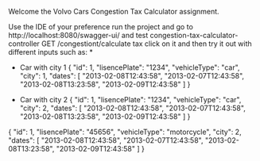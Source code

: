 Welcome the Volvo Cars Congestion Tax Calculator assignment.

Use the IDE of your preference run the project and go to http://localhost:8080/swagger-ui/
and test congestion-tax-calculator-controller GET /congestiont/calculate tax click on it and then try it out with different inputs such as:
* 
* Car with city 1
{
"id": 1,
"lisencePlate": "1234",
"vehicleType": "car",
"city": 1,
"dates": [
"2013-02-08T12:43:58",
"2013-02-07T12:43:58",
"2013-02-08T13:23:58",
"2013-02-09T12:43:58"
]
}

* Car with city 2
{
"id": 1,
"lisencePlate": "1234",
"vehicleType": "car",
"city": 2,
"dates": [
"2013-02-08T12:43:58",
"2013-02-07T12:43:58",
"2013-02-08T13:23:58",
"2013-02-09T12:43:58"
]
}


{
"id": 1,
"lisencePlate": "45656",
"vehicleType": "motorcycle",
"city": 2,
"dates": [
"2013-02-08T12:43:58",
"2013-02-07T12:43:58",
"2013-02-08T13:23:58",
"2013-02-09T12:43:58"
]
}